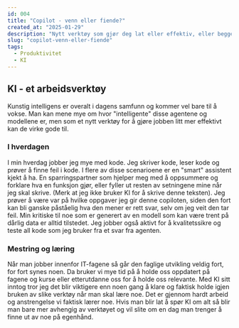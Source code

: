 ```yaml
---
id: 004
title: "Copilot - venn eller fiende?"
created_at: "2025-01-29"
description: "Nytt verktøy som gjør deg lat eller effektiv, eller begge deler?"
slug: "copilot-venn-eller-fiende"
tags:
  - Produktivitet
  - KI
---
```


## KI - et arbeidsverktøy

Kunstig intelligens er overalt i dagens samfunn og kommer vel bare til å vokse. Man kan mene mye om hvor "intelligente"
disse agentene og modellene er,
men som et nytt verktøy for å gjøre jobben litt mer effektivt kan de virke gode til.

### I hverdagen

I min hverdag jobber jeg mye med kode. Jeg skriver kode, leser kode og prøver å finne feil i kode. I flere av disse
scenarioene er en "smart" assistent kjekt å ha.
En sparringspartner som hjelper meg med å oppsummere og forklare hva en funksjon gjør, eller fyller ut resten av
setningene mine når jeg skal skrive.
(Merk at jeg ikke bruker KI for å skrive denne teksten). Jeg prøver å være var på hvilke oppgaver jeg gir denne
copiloten, siden den fort kan bli ganske påståelig
hva den mener er rett svar, selv om jeg veit den tar feil. Min kritiske til noe som er generert av en modell som kan
være trent på dårlig data er alltid tilstedet.
Jeg jobber også aktivt for å kvalitetssikre og teste all kode som jeg bruker fra et svar fra agenten.

### Mestring og læring

Når man jobber innenfor IT-fagene så går den faglige utvikling veldig fort, for fort synes noen. Da bruker vi mye tid på
å holde oss oppdatert på fagene
og kurse eller etterutdanne oss for å holde oss relevante. Med KI sitt inntog tror jeg det blir viktigere enn noen gang
å klare og faktisk holde igjen bruken av
slike verktøy når man skal lære noe. Det er gjennom hardt arbeid og anstrengelse vi faktisk lærer noe. Hvis man blir lat
å spør KI om alt så blir man bare mer
avhengig av verktøyet og vil slite om en dag man trenger å finne ut av noe på egenhånd. 